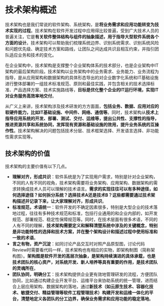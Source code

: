 # 技术架构概述

技术架构也是我们常说的软件架构、系统架构，是**将业务需求和应用功能转变为技术实现的过程**。技术架构在软件开发过程中应用得比较普遍，受到广大技术人员的普遍关注，它是**有关软件整体结构与组件的抽象描述，用于指导大型软件系统各个方面的设计**。技术架构可以帮助我们梳理系统边界、识别系统需求、识别系统风险和问题优先级、确定技术方案和路线，让团队之间达成共识且相互约束，并指引团队适应业务和技术的变化。

在企业架构中，技术架构是支撑整个企业架构体系的技术部分，也是企业架构中IT架构的最后架构阶段。技术架构以业务架构中的业务需求、业务能力、业务流程为指导，是从应用架构和数据架构的具体形态导出的对企业数字化系统和IT基础设施进行整体部署的一组技术标准规范、原则和最佳实践，并包含相关的技术选择标准、产品选择方案、技术实施路线等，**目标是优化整个企业的IT运行环境，实现IT对业务服务高效率地交付**。

从广义上来讲，技术架构涉及技术研发的方方面面，**包括业务、数据、应用对应的软硬件能力，比如IT基础设施、中间件、网络、通信等**。同时，技术架构从**技术上指导应用系统的开发、部署、测试、交付、运维等，提出公共性、支撑性的指导，推进资源共享和系统协同，发挥现有资源和基础设施的效用，提升业务系统的互操作性**。技术架构解决的问题包括技术分层、技术框架选择、开发语言选择、非功能性需求实现等。

## 技术架构的价值

技术架构的主要价值有以下几点。

- **理解对齐，形成共识**：软件系统是为了实现用户需求，特别是针对企业架构，不同的人有不同的视角，技术架构需要将业务架构、应用架构、数据架构的需求转换成技术人员可以理解的技术语言。**需求的实现往往可以有多种途径，如何选择途径？如何拆分系统？选择技术A还是技术B？这些都需要通过技术架构描述并记录下来，让大家理解对齐，形成共识**。
- **标准规范，术语统一**：软件开发的不确定因素很多，特别是大型企业的技术落地过程，往往有多种技术规范和标准，包括行业通用的和企业内部的，如开发规范、部署规范、稳定性保障规范等。同时，在技术层面有很多术语，不同的人有不同的理解，**技术架构需要定义和解释清楚系统中涉及的关键概念，特别是非功能特性的选择和技术方案，并在整个架构设计和描述过程中使用标准和一致的术语**。
- **言之有物，资产沉淀**：如同讨论产品交互时对照产品原型图，讨论代码Review时需要看代码一样，技术架构也有相应的实物，即架构制图（简称架构图）。**架构图是软件开发的高层次抽象，是架构持续演进的具体承载，也是技术团队的核心资产，对系统开发、新人培养等具有重要的作用，是技术团队的灵魂所在**。
- **团队协同，明确分工**：技术架构提供企业更有效地管理研发的流程，方便团队协同，比如通过构建企业开发平台、运维平台来协助系统的统一管理，进而结合上层应用架构、数据架构的落地，通过**新技术（如云原生技术、容器化技术、敏捷交付、精益管理等软件工程管理技术）构建开发和运维一体化的平台，清楚地定义各团队的分工边界，确保业务需求和应用功能的稳定落地**。
